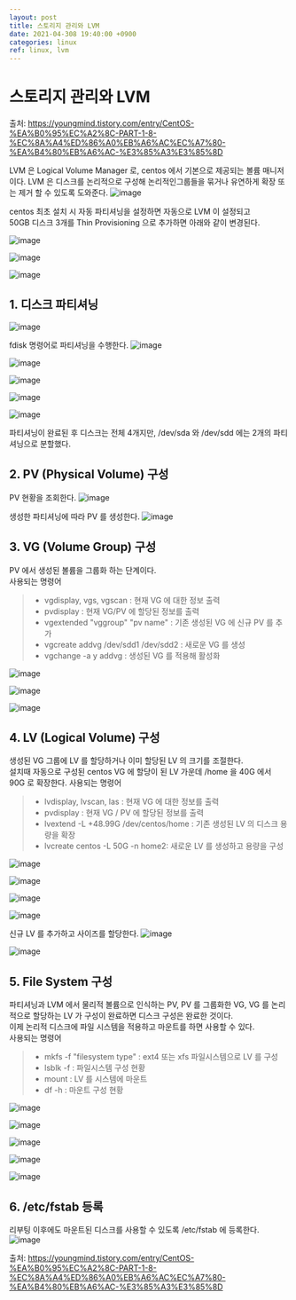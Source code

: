 ```yaml
---
layout: post
title: 스토리지 관리와 LVM
date: 2021-04-308 19:40:00 +0900
categories: linux
ref: linux, lvm
---
```


# 스토리지 관리와 LVM
  출처: https://youngmind.tistory.com/entry/CentOS-%EA%B0%95%EC%A2%8C-PART-1-8-%EC%8A%A4%ED%86%A0%EB%A6%AC%EC%A7%80-%EA%B4%80%EB%A6%AC-%E3%85%A3%E3%85%8D

  LVM 은 Logical Volume Manager 로, centos 에서 기본으로 제공되는 볼륨 매니저이다.
  LVM 은 디스크를 논리적으로 구성해 논리적인그룹들을 묶거나 유연하게 확장 또는 제거 할 수 있도록 도와준다.
![image](https://user-images.githubusercontent.com/13375810/114013764-e0e28e80-98a2-11eb-891e-6e6ed16e93b9.png)

  centos 최초 설치 시 자동 파티셔닝을 설정하면 자동으로 LVM 이 설정되고   
  50GB 디스크 3개를 Thin Provisioning 으로 추가하면 아래와 같이 변경된다.

![image](https://user-images.githubusercontent.com/13375810/114014083-2f902880-98a3-11eb-8193-bc041af167f7.png)  

![image](https://user-images.githubusercontent.com/13375810/114014233-5a7a7c80-98a3-11eb-9c8d-26e49e58970d.png)

![image](https://user-images.githubusercontent.com/13375810/114014536-b0e7bb00-98a3-11eb-9f57-c94a5bf9fac6.png)

## 1. 디스크 파티셔닝
![image](https://user-images.githubusercontent.com/13375810/114014675-d1177a00-98a3-11eb-8b06-73af8f193dbe.png)   

  fdisk 명령어로 파티셔닝을 수행한다.
![image](https://user-images.githubusercontent.com/13375810/114014814-fb693780-98a3-11eb-9699-de4c81e6c8a8.png)

![image](https://user-images.githubusercontent.com/13375810/114014873-0a4fea00-98a4-11eb-95dd-fba6bf4f7384.png)

![image](https://user-images.githubusercontent.com/13375810/114014962-25baf500-98a4-11eb-99e2-e0e955c62a9f.png)

![image](https://user-images.githubusercontent.com/13375810/114015256-73cff880-98a4-11eb-84e6-7aa7a662b31c.png)

![image](https://user-images.githubusercontent.com/13375810/114015302-821e1480-98a4-11eb-9812-c5ee97510f07.png)

  파티셔닝이 완료된 후 디스크는 전체 4개지만, /dev/sda 와 /dev/sdd 에는 2개의 파티셔닝으로 분할했다.

## 2. PV (Physical Volume) 구성
  PV 현황을 조회한다.
![image](https://user-images.githubusercontent.com/13375810/114015655-e3de7e80-98a4-11eb-8585-f6e29dd730d8.png)
   
  생성한 파티셔닝에 따라 PV 를 생성한다.
![image](https://user-images.githubusercontent.com/13375810/114015719-fe185c80-98a4-11eb-8e65-aadd321e6058.png)
   
## 3. VG (Volume Group) 구성
  PV 에서 생성된 볼륨을 그룹화 하는 단계이다.   
  사용되는 명령어   
  > - vgdisplay, vgs, vgscan : 현재 VG 에 대한 정보 출력   
  > - pvdisplay : 현재 VG/PV 에 할당된 정보를 출력   
  > - vgextended "vggroup" "pv name" : 기존 생성된 VG 에 신규 PV 를 추가   
  >  - vgcreate addvg /dev/sdd1 /dev/sdd2 : 새로운 VG 를 생성   
  >  - vgchange -a y addvg : 생성된 VG 를 적용해 활성화   

![image](https://user-images.githubusercontent.com/13375810/114016609-fe652780-98a5-11eb-98b5-0f921ad01e59.png)

![image](https://user-images.githubusercontent.com/13375810/114016691-10df6100-98a6-11eb-9192-f1d066538ffd.png)

![image](https://user-images.githubusercontent.com/13375810/114016774-281e4e80-98a6-11eb-9666-06547e91670f.png)

## 4. LV (Logical Volume) 구성
  생성된 VG 그룹에 LV 를 할당하거나 이미 할당된 LV 의 크기를 조절한다.   
  설치때 자동으로 구성된 centos VG 에 할당이 된 LV 가운데 /home 을 40G 에서 90G 로 확장한다.
  사용되는 명령어
  > - lvdisplay, lvscan, las : 현재 VG 에 대한 정보를 출력
  > - pvdisplay : 현재 VG / PV 에 할당된 정보를 출력
  > - lvextend -L +48.99G /dev/centos/home : 기존 생성된 LV 의 디스크 용량을 확장
  > - lvcreate centos -L 50G -n home2: 새로운 LV 를 생성하고 용량을 구성

![image](https://user-images.githubusercontent.com/13375810/114017375-e641d800-98a6-11eb-9443-3f0735cf288c.png)

![image](https://user-images.githubusercontent.com/13375810/114017421-f35ec700-98a6-11eb-884e-8b74b247e7a3.png)

![image](https://user-images.githubusercontent.com/13375810/114017472-02457980-98a7-11eb-8f6d-1e99a1a0c2ac.png)

![image](https://user-images.githubusercontent.com/13375810/114017537-17baa380-98a7-11eb-8d81-5abdbe0b36ad.png)

  신규 LV 를 추가하고 사이즈를 할당한다.
![image](https://user-images.githubusercontent.com/13375810/114017622-36b93580-98a7-11eb-93cc-29617f245d98.png)

![image](https://user-images.githubusercontent.com/13375810/114017666-420c6100-98a7-11eb-845e-23d8718c48a8.png)

## 5. File System 구성
  파티셔닝과 LVM 에서 물리적 볼륨으로 인식하는 PV, PV 를 그룹화한 VG, VG 를 논리적으로
  할당하는 LV 가 구성이 완료하면 디스크 구성은 완료한 것이다.   
  이제 논리적 디스크에 파일 시스템을 적용하고 마운트를 하면 사용할 수 있다.   
  사용되는 명령어
  > - mkfs -f "filesystem type" : ext4 또는 xfs 파일시스템으로 LV 를 구성
  > - lsblk -f : 파일시스템 구성 현황
  > - mount : LV 를 시스템에 마운트
  > - df -h : 마운트 구성 현황   

![image](https://user-images.githubusercontent.com/13375810/114017948-a5968e80-98a7-11eb-85c7-7e94d22f12ad.png)  

![image](https://user-images.githubusercontent.com/13375810/114017995-b515d780-98a7-11eb-8498-8c9e7ccc20e0.png)

![image](https://user-images.githubusercontent.com/13375810/114018027-be9f3f80-98a7-11eb-983f-980d6fbe5410.png)

![image](https://user-images.githubusercontent.com/13375810/114018068-cbbc2e80-98a7-11eb-92b0-84e718681454.png)

![image](https://user-images.githubusercontent.com/13375810/114018112-dbd40e00-98a7-11eb-8874-a716f1100eb6.png)

## 6. /etc/fstab 등록
  리부팅 이후에도 마운트된 디스크를 사용할 수 있도록 /etc/fstab 에 등록한다.
![image](https://user-images.githubusercontent.com/13375810/114018273-03c37180-98a8-11eb-9ada-0521984b0a04.png)

출처: https://youngmind.tistory.com/entry/CentOS-%EA%B0%95%EC%A2%8C-PART-1-8-%EC%8A%A4%ED%86%A0%EB%A6%AC%EC%A7%80-%EA%B4%80%EB%A6%AC-%E3%85%A3%E3%85%8D